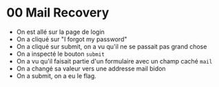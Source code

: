 # 00 Mail Recovery

- On est allé sur la page de login
- On a cliqué sur "I forgot my password"
- On a cliqué sur submit, on a vu qu'il ne se passait pas grand chose
- On a inspecté le bouton `submit`
- On a vu qu'il faisait partie d'un formulaire avec un champ caché `mail`
- On a changé sa valeur vers une addresse mail bidon
- On a submit, on a eu le flag.